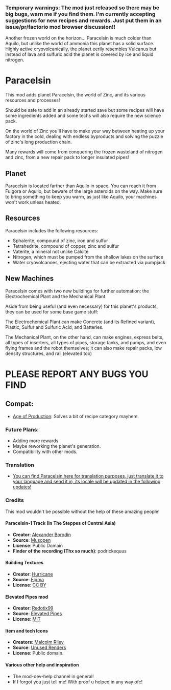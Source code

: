 ### Temporary warnings: The mod just released so there may be big bugs, warn me if you find them. I'm currently accepting suggestions for new recipes and rewards. Just put them in an issue/pr/factorio mod browser discussion!!

Another frozen world on the horizon... Paracelsin is much colder than Aquilo, but unlike the world of ammonia this planet has a solid surface.
Highly active cryovolcanically, the planet eerily resembles Vulcanus but instead of lava and sulfuric acid the planet is covered by ice and liquid nitrogen.

# Paracelsin

This mod adds planet Paracelsin, the world of Zinc, and its various resources and processes!

Should be safe to add in an already started save but some recipes will have some ingredients added and some techs will also require the new science pack.

On the world of Zinc you'll have to make your way between heating up your factory in the cold, dealing with endless byproducts and solving the puzzle of zinc's long production chain.

Many rewards will come from conquering the frozen wasteland of nitrogen and zinc, from a new repair pack to longer insulated pipes!

## Planet

Paracelsin is located farther than Aquilo in space. You can reach it from Fulgora or Aquilo, but beware of the large asteroids on the way. Make sure to bring something to keep you warm, as just like Aquilo, your machines won't work unless heated.

## Resources

Paracelsin includes the following resources:
- Sphalerite, compound of zinc, iron and sulfur
- Tetrahedrite, compound of copper, zinc and sulfur
- Vaterite, a mineral not unlike Calcite
- Nitrogen, which must be pumped from the shallow lakes on the surface
- Water cryovolcanoes, ejecting water that can be extracted via pumpjack

## New Machines

Paracelsin comes with two new buildings for further automation: the Electrochemical Plant and the Mechanical Plant

Aside from being useful (and even necessary) for this planet's products, they can be used for some base game stuff:

The Electrochemical Plant can make Concrete (and its Refined variant), Plastic, Sulfur and Sulfuric Acid, and Batteries.

The Mechanical Plant, on the other hand, can make engines, express belts, all types of inserters, all types of pipes, storage tanks, and pumps, and even flying frames and the robot themselves; it can also make repair packs, low density structures, and rail (elevated too)

# PLEASE REPORT ANY BUGS YOU FIND

## Compat:
- [Age of Production](https://mods.factorio.com/mod/Age-of-Production): Solves a bit of recipe category mayhem.

### Future Plans:
- Adding more rewards
- Maybe reworking the planet's generation.
- Compatibility with other mods.

### Translation
- [You can find Paracelsin here for translation purposes, just translate it to your language and send it in, its locale will be updated in the following updates!](https://crowdin.com/project/factorio-mods-localization)

### Credits

This mod wouldn't be possible without the help of these amazing people!

#### Paracelsin-1 Track (In The Steppes of Central Asia)

- **Creator**: [Alexander Borodin](https://en.wikipedia.org/wiki/Alexander_Borodin)
- **Source**: [Musopen](https://musopen.org/music/681-in-the-steppes-of-central-asia/)
- **License**: Public Domain
- **Finder of the recording (Thx so much)**: podrickequus

#### Building Textures

- **Creator**: [Hurricane](https://mods.factorio.com/user/Hurricane046)
- **Source**: [Figma](https://shorturl.at/AFcDm)
- **License**: [CC BY](https://creativecommons.org/licenses/by/4.0/)


#### Elevated Pipes mod

- **Creator**: [Redotix99](https://mods.factorio.com/user/redotix99)
- **Source**: [Elevated Pipes](https://mods.factorio.com/mod/elevated-pipes)
- **License**: [MIT](https://opensource.org/license/MIT)

#### Item and tech Icons
- **Creators**: [Malcolm Riley](https://github.com/malcolmriley)
- **Source**: [Unused Renders](https://github.com/malcolmriley/unused-renders)
- **License**: Public domain.

#### Various other help and inspiration
- The mod-dev-help channel in general!
- If I forgot you just tell me! With proof u helped in any way ofc!
